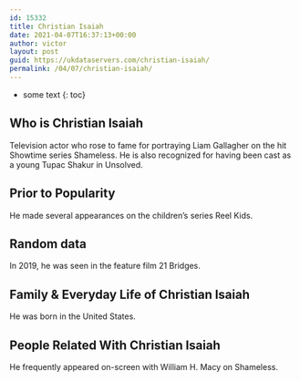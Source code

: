 ```yaml
---
id: 15332
title: Christian Isaiah
date: 2021-04-07T16:37:13+00:00
author: victor
layout: post
guid: https://ukdataservers.com/christian-isaiah/
permalink: /04/07/christian-isaiah/
---
```


* some text
{: toc}


## Who is Christian Isaiah



Television actor who rose to fame for portraying Liam Gallagher on the hit Showtime series Shameless. He is also recognized for having been cast as a young Tupac Shakur in Unsolved.

                
                
                
## Prior to Popularity



He made several appearances on the children&#8217;s series Reel Kids.

                
                
                
## Random data



In 2019, he was seen in the feature film 21 Bridges. 

                
                
                
## Family & Everyday Life of Christian Isaiah



He was born in the United States. 

                
                
                
## People Related With Christian Isaiah



He frequently appeared on-screen with William H. Macy on Shameless. 

                
              
            
          
          
          